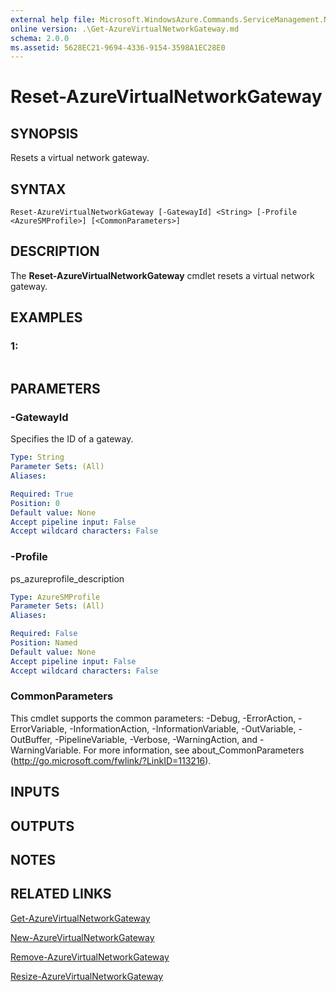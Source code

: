 ```yaml
---
external help file: Microsoft.WindowsAzure.Commands.ServiceManagement.Network.dll-Help.xml
online version: .\Get-AzureVirtualNetworkGateway.md
schema: 2.0.0
ms.assetid: 5628EC21-9694-4336-9154-3598A1EC28E0
---
```


# Reset-AzureVirtualNetworkGateway

## SYNOPSIS
Resets a virtual network gateway.

## SYNTAX

```
Reset-AzureVirtualNetworkGateway [-GatewayId] <String> [-Profile <AzureSMProfile>] [<CommonParameters>]
```

## DESCRIPTION
The **Reset-AzureVirtualNetworkGateway** cmdlet resets a virtual network gateway.

## EXAMPLES

### 1:
```

```

## PARAMETERS

### -GatewayId
Specifies the ID of a gateway.

```yaml
Type: String
Parameter Sets: (All)
Aliases: 

Required: True
Position: 0
Default value: None
Accept pipeline input: False
Accept wildcard characters: False
```

### -Profile
ps_azureprofile_description

```yaml
Type: AzureSMProfile
Parameter Sets: (All)
Aliases: 

Required: False
Position: Named
Default value: None
Accept pipeline input: False
Accept wildcard characters: False
```

### CommonParameters
This cmdlet supports the common parameters: -Debug, -ErrorAction, -ErrorVariable, -InformationAction, -InformationVariable, -OutVariable, -OutBuffer, -PipelineVariable, -Verbose, -WarningAction, and -WarningVariable. For more information, see about_CommonParameters (http://go.microsoft.com/fwlink/?LinkID=113216).

## INPUTS

## OUTPUTS

## NOTES

## RELATED LINKS

[Get-AzureVirtualNetworkGateway](./Get-AzureVirtualNetworkGateway.md)

[New-AzureVirtualNetworkGateway](./New-AzureVirtualNetworkGateway.md)

[Remove-AzureVirtualNetworkGateway](./Remove-AzureVirtualNetworkGateway.md)

[Resize-AzureVirtualNetworkGateway](./Resize-AzureVirtualNetworkGateway.md)


